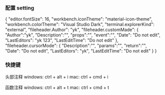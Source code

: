 

### 配置 setting

{
"editor.fontSize": 16,
"workbench.iconTheme": "material-icon-theme",
"workbench.colorTheme": "Visual Studio Dark",
"terminal.explorerKind": "external",
"fileheader.Author": "yk",
"fileheader.customMade": {
"Author":"yk",
"Description":"",
"props":"",
"event":"",
"Date": "Do not edit",
"LastEditors": "yk 123",
"LastEditTime": "Do not edit"
},
"fileheader.cursorMode": {
"Description":"",
"params":"",
"return":"",
"Date": "Do not edit",
"LastEditors": "yk",
"LastEditTime": "Do not edit"
}
}

<!--
 * @Author: hq
 * @Description: 资讯详情页
 * @props: 
 * @event: 
 * @LastEditors: Please set LastEditors
 * @Date: 2019-03-13 16:36:39
 * @LastEditTime: 2019-09-21 15:48:33
 -->


### 快捷键

头部注释
windows: ctrl + alt + i
mac: ctrl + cmd + i

函数注释
windows: ctrl + alt + t
mac: ctrl + cmd + t

